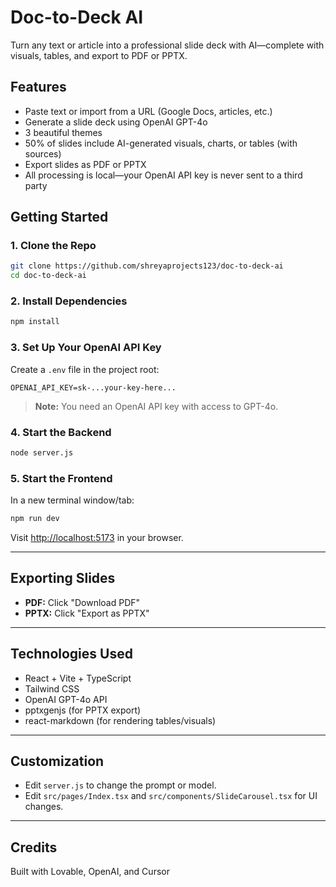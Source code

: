# Doc-to-Deck AI

Turn any text or article into a professional slide deck with AI—complete with visuals, tables, and export to PDF or PPTX.

## Features

- Paste text or import from a URL (Google Docs, articles, etc.)
- Generate a slide deck using OpenAI GPT-4o
- 3 beautiful themes
- 50% of slides include AI-generated visuals, charts, or tables (with sources)
- Export slides as PDF or PPTX
- All processing is local—your OpenAI API key is never sent to a third party


## Getting Started

### 1. **Clone the Repo**

```sh
git clone https://github.com/shreyaprojects123/doc-to-deck-ai
cd doc-to-deck-ai
```

### 2. **Install Dependencies**

```sh
npm install
```

### 3. **Set Up Your OpenAI API Key**

Create a `.env` file in the project root:

```
OPENAI_API_KEY=sk-...your-key-here...
```

> **Note:** You need an OpenAI API key with access to GPT-4o.

### 4. **Start the Backend**

```sh
node server.js
```

### 5. **Start the Frontend**

In a new terminal window/tab:

```sh
npm run dev
```

Visit [http://localhost:5173](http://localhost:5173) in your browser.

---

## Exporting Slides

- **PDF:** Click "Download PDF"
- **PPTX:** Click "Export as PPTX"

---

## Technologies Used

- React + Vite + TypeScript
- Tailwind CSS
- OpenAI GPT-4o API
- pptxgenjs (for PPTX export)
- react-markdown (for rendering tables/visuals)

---

## Customization

- Edit `server.js` to change the prompt or model.
- Edit `src/pages/Index.tsx` and `src/components/SlideCarousel.tsx` for UI changes.

---

## Credits

Built with Lovable, OpenAI, and Cursor
